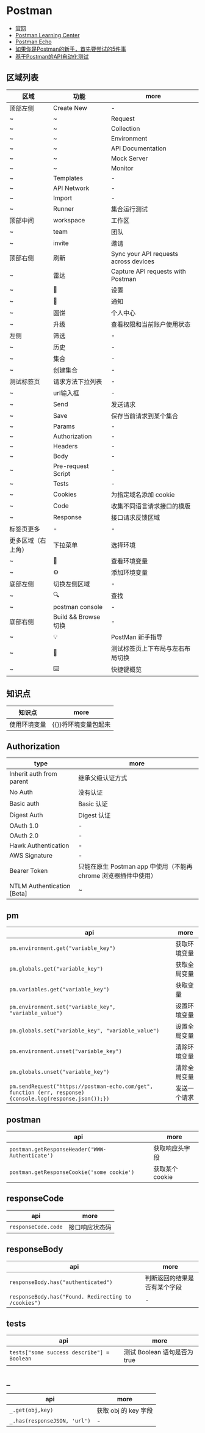 # Postman

- [官网](https://www.getpostman.com/)
- [Postman Learning Center](https://learning.getpostman.com/)
- [Postman Echo](https://docs.postman-echo.com/#078883ea-ac9e-842e-8f41-784b59a33722)
- [如果你是Postman的新手，首先要尝试的5件事](http://blog.getpostman.com/2018/04/11/first-5-things-to-try-if-youre-new-to-postman/?_ga=2.167562621.216669487.1538733216-910379531.1538733216)
- [基于Postman的API自动化测试](https://segmentfault.com/a/1190000005055899)

## 区域列表

| 区域               | 功能                 | more                                  |
| ------------------ | -------------------- | ------------------------------------- |
| 顶部左侧           | Create New           | -                                     |
| ~                  | ~                    | Request                               |
| ~                  | ~                    | Collection                            |
| ~                  | ~                    | Environment                           |
| ~                  | ~                    | API Documentation                     |
| ~                  | ~                    | Mock Server                           |
| ~                  | ~                    | Monitor                               |
| ~                  | Templates            | -                                     |
| ~                  | API Network          | -                                     |
| ~                  | Import               | -                                     |
| ~                  | Runner               | 集合运行测试                          |
| 顶部中间           | workspace            | 工作区                                |
| ~                  | team                 | 团队                                  |
| ~                  | invite               | 邀请                                  |
| 顶部右侧           | 刷新                 | Sync your API requests across devices |
| ~                  | 雷达                 | Capture API requests with Postman     |
| ~                  | 🔧                   | 设置                                  |
| ~                  | 🔔                   | 通知                                  |
| ~                  | 圆饼                 | 个人中心                              |
| ~                  | 升级                 | 查看权限和当前账户使用状态            |
| 左侧               | 筛选                 | -                                     |
| ~                  | 历史                 | -                                     |
| ~                  | 集合                 | -                                     |
| ~                  | 创建集合             | -                                     |
| 测试标签页         | 请求方法下拉列表     | -                                     |
| ~                  | url输入框            | -                                     |
| ~                  | Send                 | 发送请求                              |
| ~                  | Save                 | 保存当前请求到某个集合                |
| ~                  | Params               | -                                     |
| ~                  | Authorization        | -                                     |
| ~                  | Headers              | -                                     |
| ~                  | Body                 | -                                     |
| ~                  | Pre-request Script   | -                                     |
| ~                  | Tests                | -                                     |
| ~                  | Cookies              | 为指定域名添加 cookie                 |
| ~                  | Code                 | 收集不同语言请求接口的模版            |
| ~                  | Response             | 接口请求反馈区域                      |
| 标签页更多         | -                    | -                                     |
| 更多区域（右上角） | 下拉菜单             | 选择环境                              |
| ~                  | 👀                   | 查看环境变量                          |
| ~                  | ⚙️                   | 添加环境变量                          |
| 底部左侧           | 切换左侧区域         | -                                     |
| ~                  | 🔍                   | 查找                                  |
| ~                  | postman console      | -                                     |
| 底部右侧           | Build && Browse 切换 | -                                     |
| ~                  | 💡                   | PostMan 新手指导                      |
| ~                  | 🚪                   | 测试标签页上下布局与左右布局切换      |
| ~                  | ⌨️                   | 快捷键概览                            |

## 知识点

| 知识点       | more                 |
| ------------ | -------------------- |
| 使用环境变量 | {{}}将环境变量包起来 |

## Authorization

| type                       | more                                                            |
| -------------------------- | --------------------------------------------------------------- |
| Inherit auth from parent   | 继承父级认证方式                                                |
| No Auth                    | 没有认证                                                        |
| Basic auth                 | Basic 认证                                                      |
| Digest Auth                | Digest 认证                                                     |
| OAuth 1.0                  | -                                                               |
| OAuth 2.0                  | -                                                               |
| Hawk Authentication        | -                                                               |
| AWS Signature              | -                                                               |
| Bearer Token               | 只能在原生 Postman app 中使用（不能再 chrome 浏览器插件中使用） |
| NTLM Authentication [Beta] | ~                                                               |

## pm

| api                                                                                                        | more         |
| ---------------------------------------------------------------------------------------------------------- | ------------ |
| `pm.environment.get("variable_key")`                                                                       | 获取环境变量 |
| `pm.globals.get("variable_key")`                                                                           | 获取全局变量 |
| `pm.variables.get("variable_key")`                                                                         | 获取变量     |
| `pm.environment.set("variable_key", "variable_value")`                                                     | 设置环境变量 |
| `pm.globals.set("variable_key", "variable_value")`                                                         | 设置全局变量 |
| `pm.environment.unset("variable_key")`                                                                     | 清除环境变量 |
| `pm.globals.unset("variable_key")`                                                                         | 清除全局变量 |
| `pm.sendRequest("https://postman-echo.com/get", function (err, response) {console.log(response.json());})` | 发送一个请求 |

## postman

| api                                             | more           |
| ----------------------------------------------- | -------------- |
| `postman.getResponseHeader('WWW-Authenticate')` | 获取响应头字段 |
| `postman.getResponseCookie('some cookie')`      | 获取某个cookie |

## responseCode

| api                 | more           |
| ------------------- | -------------- |
| `responseCode.code` | 接口响应状态码 |

## responseBody

| api                                                  | more                         |
| ---------------------------------------------------- | ---------------------------- |
| `responseBody.has("authenticated")`                  | 判断返回的结果是否有某个字段 |
| `responseBody.has("Found. Redirecting to /cookies")` | -                            |

## tests

| api                                        | more                         |
| ------------------------------------------ | ---------------------------- |
| `tests["some success describe"] = Boolean` | 测试 Boolean 语句是否为 true |

## _

| api                          | more                 |
| ---------------------------- | -------------------- |
| `_.get(obj,key)`             | 获取 obj 的 key 字段 |
| `_.has(responseJSON, 'url')` | -                    |

